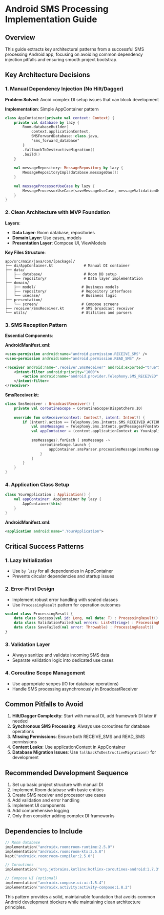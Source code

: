 # Android SMS Processing Implementation Guide

## Overview
This guide extracts key architectural patterns from a successful SMS processing Android app, focusing on avoiding common dependency injection pitfalls and ensuring smooth project bootstrap.

## Key Architecture Decisions

### 1. Manual Dependency Injection (No Hilt/Dagger)
**Problem Solved**: Avoid complex DI setup issues that can block development

**Implementation**: Simple AppContainer pattern
```kotlin
class AppContainer(private val context: Context) {
    private val database by lazy {
        Room.databaseBuilder(
            context.applicationContext,
            SMSForwardDatabase::class.java,
            "sms_forward_database"
        )
        .fallbackToDestructiveMigration()
        .build()
    }
    
    val messageRepository: MessageRepository by lazy {
        MessageRepositoryImpl(database.messageDao())
    }
    
    val messageProcessorUseCase by lazy {
        MessageProcessorUseCase(saveMessageUseCase, messageValidationUseCase)
    }
}
```

### 2. Clean Architecture with MVP Foundation
**Layers**:
- **Data Layer**: Room database, repositories
- **Domain Layer**: Use cases, models
- **Presentation Layer**: Compose UI, ViewModels

**Key Files Structure**:
```
app/src/main/java/com/[package]/
├── di/AppContainer.kt              # Manual DI container
├── data/
│   ├── database/                   # Room DB setup
│   └── repository/                 # Data layer implementation
├── domain/
│   ├── model/                     # Business models
│   ├── repository/                # Repository interfaces
│   └── usecase/                   # Business logic
├── presentation/
│   └── screen/                    # Compose screens
├── receiver/SmsReceiver.kt        # SMS broadcast receiver
└── utils/                         # Utilities and parsers
```

### 3. SMS Reception Pattern
**Essential Components**:

**AndroidManifest.xml**:
```xml
<uses-permission android:name="android.permission.RECEIVE_SMS" />
<uses-permission android:name="android.permission.READ_SMS" />

<receiver android:name=".receiver.SmsReceiver" android:exported="true">
    <intent-filter android:priority="1000">
        <action android:name="android.provider.Telephony.SMS_RECEIVED" />
    </intent-filter>
</receiver>
```

**SmsReceiver.kt**:
```kotlin
class SmsReceiver : BroadcastReceiver() {
    private val coroutineScope = CoroutineScope(Dispatchers.IO)
    
    override fun onReceive(context: Context?, intent: Intent?) {
        if (intent?.action == Telephony.Sms.Intents.SMS_RECEIVED_ACTION && context != null) {
            val smsMessages = Telephony.Sms.Intents.getMessagesFromIntent(intent)
            val appContainer = (context.applicationContext as YourApplication).appContainer
            
            smsMessages?.forEach { smsMessage ->
                coroutineScope.launch {
                    appContainer.smsParser.processSmsMessage(smsMessage)
                }
            }
        }
    }
}
```

### 4. Application Class Setup
```kotlin
class YourApplication : Application() {
    val appContainer: AppContainer by lazy {
        AppContainer(this)
    }
}
```

**AndroidManifest.xml**:
```xml
<application android:name=".YourApplication">
```

## Critical Success Patterns

### 1. Lazy Initialization
- Use `by lazy` for all dependencies in AppContainer
- Prevents circular dependencies and startup issues

### 2. Error-First Design
- Implement robust error handling with sealed classes
- Use `ProcessingResult` pattern for operation outcomes
```kotlin
sealed class ProcessingResult {
    data class Success(val id: Long, val data: T) : ProcessingResult()
    data class ValidationFailed(val errors: List<String>) : ProcessingResult()
    data class SaveFailed(val error: Throwable) : ProcessingResult()
}
```

### 3. Validation Layer
- Always sanitize and validate incoming SMS data
- Separate validation logic into dedicated use cases

### 4. Coroutine Scope Management
- Use appropriate scopes (IO for database operations)
- Handle SMS processing asynchronously in BroadcastReceiver

## Common Pitfalls to Avoid

1. **Hilt/Dagger Complexity**: Start with manual DI, add framework DI later if needed
2. **Synchronous SMS Processing**: Always use coroutines for database operations
3. **Missing Permissions**: Ensure both RECEIVE_SMS and READ_SMS permissions
4. **Context Leaks**: Use applicationContext in AppContainer
5. **Database Migration Issues**: Use `fallbackToDestructiveMigration()` for development

## Recommended Development Sequence

1. Set up basic project structure with manual DI
2. Implement Room database with basic entities
3. Create SMS receiver and processor use cases
4. Add validation and error handling
5. Implement UI components
6. Add comprehensive logging
7. Only then consider adding complex DI frameworks

## Dependencies to Include
```kotlin
// Room database
implementation("androidx.room:room-runtime:2.5.0")
implementation("androidx.room:room-ktx:2.5.0")
kapt("androidx.room:room-compiler:2.5.0")

// Coroutines
implementation("org.jetbrains.kotlinx:kotlinx-coroutines-android:1.7.3")

// Compose UI (optional)
implementation("androidx.compose.ui:ui:1.5.4")
implementation("androidx.activity:activity-compose:1.8.2")
```

This pattern provides a solid, maintainable foundation that avoids common Android development blockers while maintaining clean architecture principles.